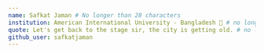 ```yaml
---
name: Safkat Jaman # No longer than 28 characters
institution: American International University - Bangladesh 🚩 # no longer than 58 characters
quote: Let's get back to the stage sir, the city is getting old. # no longer than 100 characters, avoid using quotes(") to guarantee the format remains the same.
github_user: safkatjaman
---
```

